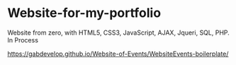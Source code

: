 # Website-for-my-portfolio

Website from zero, with HTML5, CSS3, JavaScript, AJAX, Jqueri, SQL, PHP. In Process

https://gabdevelop.github.io/Website-of-Events/WebsiteEvents-boilerplate/
